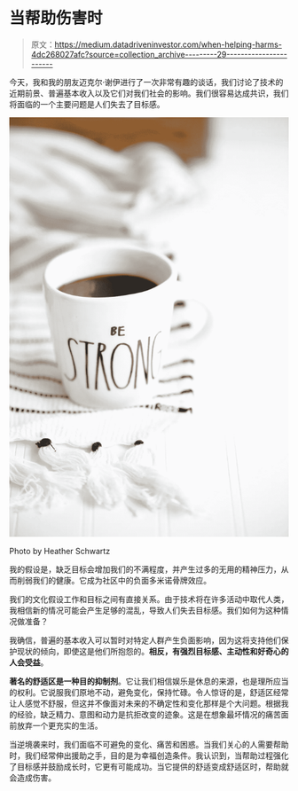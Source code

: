# 当帮助伤害时

> 原文：<https://medium.datadriveninvestor.com/when-helping-harms-4dc268027afc?source=collection_archive---------29----------------------->

今天，我和我的朋友迈克尔·谢伊进行了一次非常有趣的谈话，我们讨论了技术的近期前景、普遍基本收入以及它们对我们社会的影响。我们很容易达成共识，我们将面临的一个主要问题是人们失去了目标感。

![](img/387e3af9acf9881506b8a377770744b3.png)

Photo by Heather Schwartz

我的假设是，缺乏目标会增加我们的不满程度，并产生过多的无用的精神压力，从而削弱我们的健康。它成为社区中的负面多米诺骨牌效应。

我们的文化假设工作和目标之间有直接关系。由于技术将在许多活动中取代人类，我相信新的情况可能会产生足够的混乱，导致人们失去目标感。我们如何为这种情况做准备？

我确信，普遍的基本收入可以暂时对特定人群产生负面影响，因为这将支持他们保护现状的倾向，即使这是他们所抱怨的。**相反，有强烈目标感、主动性和好奇心的人会受益**。

**著名的舒适区是一种目的抑制剂**。它让我们相信娱乐是休息的来源，也是理所应当的权利。它说服我们原地不动，避免变化，保持忙碌。令人惊讶的是，舒适区经常让人感觉不舒服，但这并不像面对未来的不确定性和变化那样是个大问题。根据我的经验，缺乏精力、意图和动力是抗拒改变的迹象。这是在想象最坏情况的痛苦面前放弃一个更充实的生活。

当逆境袭来时，我们面临不可避免的变化、痛苦和困惑。当我们关心的人需要帮助时，我们经常伸出援助之手，目的是为幸福创造条件。我认识到，当帮助过程强化了目标感并鼓励成长时，它更有可能成功。当它提供的舒适变成舒适区时，帮助就会造成伤害。
